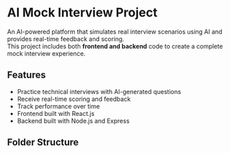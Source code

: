 # AI Mock Interview Project

An AI-powered platform that simulates real interview scenarios using AI and provides real-time feedback and scoring.  
This project includes both **frontend and backend** code to create a complete mock interview experience.

## Features

- Practice technical interviews with AI-generated questions
- Receive real-time scoring and feedback
- Track performance over time
- Frontend built with React.js
- Backend built with Node.js and Express

## Folder Structure

